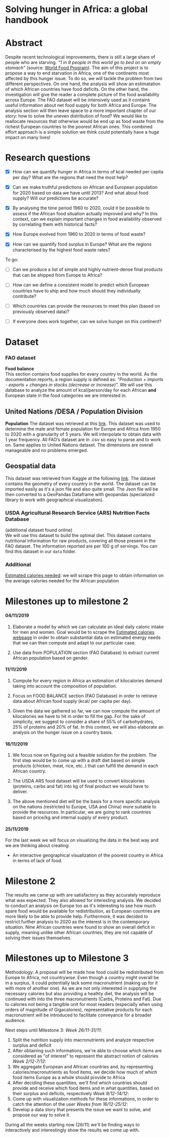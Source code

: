 # Solving hunger in Africa: a global handbook

# Abstract
Despite recent technological improvements, there is still a large share of people who are starving. *“1 in 9 people in this world go to bed on an empty stomach”* (source: [World Food Program](https://www.wfp.org/zero-hunger)). The aim of this project is to propose a way to end starvation in Africa, one of the continents most affected by this hunger issue. To do so, we will tackle the problem from two different perspectives. On one hand, the analysis will show an estimatation of which African countries have food deficits. On the other hand, the investigation will give the reader a complete picture of the food availability across Europe. The FAO dataset will be intensively used as it contains useful information about net food supply for both Africa and Europe. The analysis section will then leave space to a more important chapter of our story: how to solve the uneven distribution of food? We would like to reallocate resources that otherwise would be end up as food waste from the richest European countries to the poorest African ones. This combined effort approach is a simple solution we think could potentially have a huge impact on many lives!


# Research questions
- [x] How can we quantify hunger in Africa in terms of kcal needed per capita per day? What are the regions that need the most help?

- [x] Can we make truthful predictions on African and European population for 2020 based on data we have until 2013? And what about food supply? Will our predictions be accurate? 

- [x] By analysing the time period 1960 to 2020, could it be possibile to assess if the African food situation actually improved and why? In this context, can we explain important changes in food availability observed by correlating them with historical facts? 

- [x] How Europe evolved from 1960 to 2020 in terms of food waste? 

- [x] How can we quantify food surplus in Europe? What are the regions characterised by the highest food waste rates?

To go:

- [ ] Can we produce a list of simple and highly nutrient-dense final products that can be shipped from Europe to Africa? 

- [ ] How can we define a consistent model to predict which European countries have to ship and how much should they individually contribute?

- [ ] Which countries can provide the resources to meet this plan (based on previously observed data)?

- [ ] If everyone does work together, can we solve hunger on this continent?


# Dataset
### FAO dataset
**Food balance**  
This section contains food supplies for every country in the world. As the documentation reports, a region supply is defined as: *“Production + imports - exports + changes in stocks (decrease or increase)”.*
We will use this database to analyze the amount of kcal/person/day for each African **and** European state in the food categories we are interested in.

## United Nations /DESA / Population Division 
**Population**
The dataset was retrieved at this [link](https://population.un.org/wpp/). This dataset was used to determine the male and female population for Europe and Africa from 1950 to 2020 with a granularity of 5 years. We will interpolate to obtain data with 1 year frequency.
All FAO’s dataset are in .csv so easy to parse and to work on. Same applies to United Nations dataset. The dimensions are overall manageable and no problems emerged.

## Geospatial data 
This dataset was retrieved from Kaggle at the following [link](https://www.kaggle.com/worldbank/world-development-indicators). The dataset contains the geometry of every country in the world. The dataset can be imported easily as it's a json file and also quite small. The Json file will be then converted to a GeoPandas Dataframe with geopandas (specialized library to work with geographical visualization).


### USDA Agricultural Research Service (ARS) Nutrition Facts Database  
(additional dataset found online)  
We will use this dataset to build the optimal diet. This dataset contains nutritional information for raw products, covering all those present in the FAO dataset. The information reported are per 100 g of servings. You can find this dataset in our `data` folder.

### Additional
[Estimated calories needed](https://health.gov/dietaryguidelines/2015/guidelines/appendix-2/): we will scrape this page to obtain information on the average calories needed for the African population


# Milestones up to milestone 2
#### 04/11/2019 
1. Elaborate a model by which we can calculate an ideal daily caloric intake for men and women. Goal would be to scrape the [Estimated calories webpage](https://health.gov/dietaryguidelines/2015/guidelines/appendix-2/) in order to obtain substantial data on estimated energy needs that we can then compute and adapt to our particular case.

2. Use data from POPULATION section (FAO Database) to extract current African population based on gender.

#### 11/11/2019
1. Compute for every region in Africa an estimation of kilocalories demand taking into account the composition of population.

2. Focus on FOOD BALANCE section (FAO Database) in order to retrieve data about African food supply (kcal/ per capita per day).

3. Given the data we gathered so far, we can now compute the amount of kilocalories we have to hit in order to fill the gap. For the sake of simplicity, we suggest to consider a share of 55% of carbohydrates, 25% of proteins and 20% of fat. In this context, we will also elaborate an analysis on the hunger issue on a country basis. 

#### 18/11/2019
1. We focus now on figuring out a feasible solution for the problem. The first step would be to come up with a draft diet based on simple products (chicken, meat, rice, etc..) that can fulfill the demand in each African country. 

2. The USDA ARS food dataset will be used to convert kilocalories (proteins, carbs and fat) into kg of final product we would have to deliver.

3. The above mentioned diet will be the basis for a more specific analysis on the nations (restricted to Europe, USA and China) more suitable to provide the resources. In particular, we are going to rank countries based on price/kg and internal supply of every product.

#### 25/11/2019
For the last week we will focus on visualizing the data in the best way and we are thinking about creating:
* An interactive geographical visualization of the poorest country in Africa in terms of lack of food.


# Milestone 2
The results we came up with are satisfactory as they accurately reproduce what was expected. They also allowed for interesting analysis.
We decided to conduct an analysis on Europe too as it's interesting to see how much spare food would be available for redistribution, as European countries are more likely to be able to provide help. 
Furthermore, it was decided to restrict further analysis to 2020 as the interest is in the contemporary situation.
Nine African countries were found to show an overall deficit in supply, meaning unlike other African countries, they are not capable of solving their issues themselves.  

# Milestones up to Milestone 3
Methodology: A proposal will be made how food could be redistributed from Europe to Africa, not countrywise. Even though a country might overall be in a surplus, it could potentially lack some macronutrient (making up for it with more of another one). As we are not only interested in supplying the necessary calories but also providing a healhty diet, the analysis will be continued with into the three macronutrients (Carbs, Proteins and Fat). Due to calories not being a tangible unit for most readers (especially when using orders of magnitude of Gigacalories), representative products for each macronutrient will be introduced to facilitate conveyance for a broader audience.

Next steps until Milestone 3:
*Week 26/11-31/11*:
1. Split the nutrition supply into macronutrients and analyze respective surplus and deficit
2. After obtaining such informations, we're able to choose which items are considered as "of interest" to represent the abstract notion of calories
*Week 2/12-7/12*:
3. We aggregate European and African countries and, by representing calories/macronutrients as food items, we decide how much of which food items Europe as a whole should provide to Africa
4. After deciding these quantities, we'll find which countries should provide and receive which food items and in what quantities, based on their surplus and deficits, respectively
*Week 9/12-14/12*:
5. Come up with visualization methods for these informations, in order to catch the attention of the user
*Weeks from 16/12-25/12*:
6. Develop a data story that presents the issue we want to solve, and propose our way to solve it

During all the weeks starting now (26/11) we'll be finding ways to interactively and interestingly show the results we come up with.
